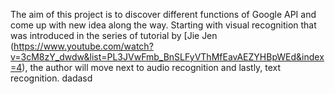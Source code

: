 The aim of this project is to discover different functions of Google API and come up with new idea along the way.
Starting with visual recognition that was introduced in the series of tutorial by [Jie Jen (https://www.youtube.com/watch?v=3cM8zY_dwdw&list=PL3JVwFmb_BnSLFyVThMfEavAEZYHBpWEd&index=4), the author will move next to audio recognition and lastly, text recognition. dadasd